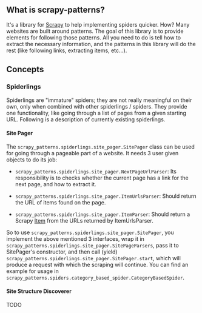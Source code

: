 ## What is scrapy-patterns?
It's a library for [Scrapy](https://scrapy.org/) to help implementing spiders quicker. How? Many websites are built
around patterns. The goal of this library is to provide elements for following those patterns. All you need to do is
 tell how to extract the necessary information, and the patterns in this library will do the rest (like following links,
extracting items, etc...).

## Concepts
### Spiderlings
Spiderlings are "immature" spiders; they are not really meaningful on their own, only when combined with other 
spiderlings / spiders. They provide one functionality, like going through a list of pages from a given starting URL.
Following is a description of currently existing spiderlings.

#### Site Pager
The `scrapy_patterns.spiderlings.site_pager.SitePager` class can be used for going through a pageable part of a website.
It needs 3 user given objects to do its job:

* `scrapy_patterns.spiderlings.site_pager.NextPageUrlParser`:
  Its responsibility is to checks whether the current page has a link for the next page, and how to extract it.
  
* `scrapy_patterns.spiderlings.site_pager.ItemUrlsParser`:
  Should return the URL of items found on the page.
  
* `scrapy_patterns.spiderlings.site_pager.ItemParser`:
  Should return a Scrapy [Item](https://docs.scrapy.org/en/latest/topics/items.html#scrapy.item.Item) from the URLs
  returned by ItemUrlsParser.
 
So to use `scrapy_patterns.spiderlings.site_pager.SitePager`, you implement the above mentioned 3 interfaces, wrap it in 
`scrapy_patterns.spiderlings.site_pager.SitePageParsers`, pass it to SitePager's constructor, and then call (yield)
`scrapy_patterns.spiderlings.site_pager.SitePager.start`, which will produce a request with which the scraping will continue.
You can find an example for usage in `scrapy_patterns.spiders.category_based_spider.CategoryBasedSpider`.

#### Site Structure Discoverer
TODO
